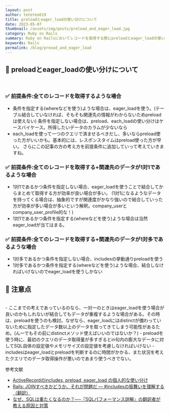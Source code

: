 ```yaml
---
layout: post
author: teteteo619
title: preloadとeager_loadの使い分けについて
date: 2023-05-07
thumbnail: /assets/img/posts/preload_and_eager_load.jpg
category: Ruby on Rails
summary: Ruby on Railsにおいてレコードを取得する際にpreloadとeager_loadの使い分けをしっかりと理解する
keywords: Rails
permalink: /blog/preoad_and_eager_load
---
```

## 🚪 preloadとeager_loadの使い分けについて
<br>

### ✅ 前提条件:全てのレコードを取得するような場合
- 条件を指定する(whereなどを使う)ような場合は、eager_loadを使う。(テーブル結合していなければ、そもそも関連先の情報がわからないためpreloadは使えない)
条件を指定しない場合は、preload、each_loadの使い分けはケースバイケース。所得したいデータのカラムが少ないなら
- each_loadを使って一つのクエリで済ませるべきだし、多いならpreload使った方がいいかも。基本的には、レスポンスタイムはpreload使った方が早い。
さらにこの記事の方の考え方を前提条件に追加していって考えていきますね。

### ✅ 前提条件:全てのレコードを取得する+関連先のデータが1対1であるような場合
- 1対1であるかつ条件を指定しない場合、eager_loadを使うことで結合してからまとめて取得する方が効率が良い場合が多い。 (1対1になるようなデータを持ってくる場合は、抽象的ですが関連度がかなり強いので結合していった方が効率が多い場合が多いという解釈。company_userとcompany_user_profile的な！)
- 1対1であるかつ条件を指定する(whereなどを使う)ような場合は当然eager_loadが当てはまる。
### ✅ 前提条件:全てのレコードを取得する+関連先のデータが1対多であるような場合
- 1対多であるかつ条件を指定しない場合、includesの挙動通りpreloadを使う
- 1対多であるかつ条件を指定する(whereなどを使う)ような場合、結合しなければいけないのでeager_loadを使うしかない
## 🚪 注意点
<br>
- ここまでの考えであっているのなら、一対一のときはeager_loadを使う場合が良いのかもしれないが結合してもデータが重複するような場合がある。その時は、preloadを使うのも検討。なぜなら、eager_loadにはdistinctが備わっていないために指定したデータ数以上のデータを取ってきてしまう可能性があるため。(んーでもその前にdistinctメソッド使えばいいのではないか？)
- preloadを使う時に、最初のクエリのデータ取得量が多すぎるとin句内の膨大なデータに対してSQL自体の設定値やメモリサイズの設定値を考慮しなければいけない
- includesはeager_loadとpreloadを判断するのに時間がかかる、また状況を考えたクエリでのデータ取得操作が悪いのであまり使うべきでない。


<br>

参考文献

 - [ActiveRecordのincludes, preload, eager_load の個人的な使い分け](https://moneyforward-dev.jp/entry/2019/04/02/activerecord-includes-preload-eagerload/)
 - [Rails: JOINすべきかどうか、それが問題だ — #includesの振舞いを理解する（翻訳）](https://techracho.bpsinc.jp/hachi8833/2021_09_22/45650)
 - [なぜ、SQLは重たくなるのか？──『SQLパフォーマンス詳解』の翻訳者が教える原因と対策](https://eh-career.com/engineerhub/entry/2017/06/26/110000#%E5%8E%9F%E5%9B%A0ORM%E3%81%8C%E7%94%9F%E6%88%90%E3%81%99%E3%82%8BSQL%E3%82%92%E7%A2%BA%E8%AA%8D%E3%81%97%E3%81%A6%E3%81%84%E3%81%AA%E3%81%84)
